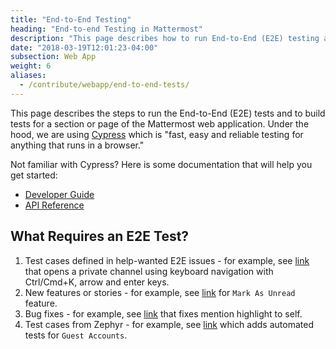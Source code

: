 ```yaml
---
title: "End-to-End Testing"
heading: "End-to-end Testing in Mattermost"
description: "This page describes how to run End-to-End (E2E) testing and to build tests for a section or page of the Mattermost web application."
date: "2018-03-19T12:01:23-04:00"
subsection: Web App
weight: 6
aliases:
  - /contribute/webapp/end-to-end-tests/
---
```


This page describes the steps to run the End-to-End (E2E) tests and to build tests for a section or page of the Mattermost web application. Under the hood, we are using [Cypress](https://www.cypress.io/) which is "fast, easy and reliable testing for anything that runs in a browser."

Not familiar with Cypress? Here is some documentation that will help you get started:

  - [Developer Guide](https://docs.cypress.io/guides/overview/why-cypress.html#In-a-nutshell)
  - [API Reference](https://docs.cypress.io/api/api/table-of-contents.html)

## What Requires an E2E Test?

1. Test cases defined in help-wanted E2E issues - for example, see [link](https://github.com/mattermost/mattermost-webapp/pull/5857/files) that opens a private channel using keyboard navigation with Ctrl/Cmd+K, arrow and enter keys.
2. New features or stories - for example, see [link](https://github.com/mattermost/mattermost-webapp/pull/4243/files) for `Mark As Unread` feature.
3. Bug fixes - for example, see [link](https://github.com/mattermost/mattermost-webapp/pull/5908/files#diff-dcfea130d9ceb044f5959134a2d220d9R56-R84) that fixes mention highlight to self.
4. Test cases from Zephyr - for example, see [link](https://github.com/mattermost/mattermost-webapp/pull/5850/files) which adds automated tests for `Guest Accounts`. 
